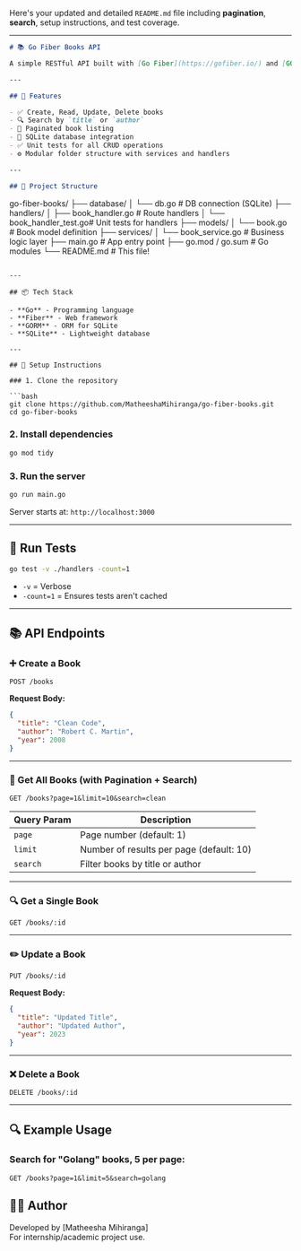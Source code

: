 Here's your updated and detailed `README.md` file including **pagination**, **search**, setup instructions, and test coverage.

---

```markdown
# 📚 Go Fiber Books API

A simple RESTful API built with [Go Fiber](https://gofiber.io/) and [GORM](https://gorm.io/) that allows you to manage a collection of books with full CRUD functionality, pagination, and search.

---

## 🚀 Features

- ✅ Create, Read, Update, Delete books
- 🔍 Search by `title` or `author`
- 📄 Paginated book listing
- 💾 SQLite database integration
- ✅ Unit tests for all CRUD operations
- ⚙️ Modular folder structure with services and handlers

---

## 📁 Project Structure

```
go-fiber-books/
├── database/
│   └── db.go               # DB connection (SQLite)
├── handlers/
│   ├── book_handler.go     # Route handlers
│   └── book_handler_test.go# Unit tests for handlers
├── models/
│   └── book.go             # Book model definition
├── services/
│   └── book_service.go     # Business logic layer
├── main.go                 # App entry point
├── go.mod / go.sum         # Go modules
└── README.md               # This file!
```

---

## 📦 Tech Stack

- **Go** - Programming language
- **Fiber** - Web framework
- **GORM** - ORM for SQLite
- **SQLite** - Lightweight database

---

## 🔧 Setup Instructions

### 1. Clone the repository

```bash
git clone https://github.com/MatheeshaMihiranga/go-fiber-books.git
cd go-fiber-books
```

### 2. Install dependencies

```bash
go mod tidy
```

### 3. Run the server

```bash
go run main.go
```

Server starts at: `http://localhost:3000`

---

## 🧪 Run Tests

```bash
go test -v ./handlers -count=1
```

- `-v` = Verbose
- `-count=1` = Ensures tests aren't cached

---

## 📚 API Endpoints

### ➕ Create a Book

```
POST /books
```

**Request Body:**

```json
{
  "title": "Clean Code",
  "author": "Robert C. Martin",
  "year": 2008
}
```

---

### 📖 Get All Books (with Pagination + Search)

```
GET /books?page=1&limit=10&search=clean
```

| Query Param | Description                          |
|-------------|--------------------------------------|
| `page`      | Page number (default: 1)             |
| `limit`     | Number of results per page (default: 10) |
| `search`    | Filter books by title or author      |

---

### 🔍 Get a Single Book

```
GET /books/:id
```

---

### ✏️ Update a Book

```
PUT /books/:id
```

**Request Body:**

```json
{
  "title": "Updated Title",
  "author": "Updated Author",
  "year": 2023
}
```

---

### ❌ Delete a Book

```
DELETE /books/:id
```

---

## 🔍 Example Usage

### Search for "Golang" books, 5 per page:

```
GET /books?page=1&limit=5&search=golang
```

## 👨‍💻 Author

Developed by [Matheesha Mihiranga]  
For internship/academic project use.
```